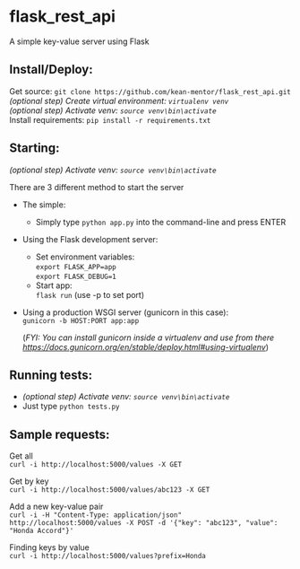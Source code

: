 # flask_rest_api
A simple key-value server using Flask

Install/Deploy:
---------------
Get source: `git clone https://github.com/kean-mentor/flask_rest_api.git`  
_(optional step) Create virtual environment: `virtualenv venv`_  
_(optional step) Activate venv: `source venv\bin\activate`_  
Install requirements: `pip install -r requirements.txt`

Starting:
---------
_(optional step) Activate venv: `source venv\bin\activate`_  

There are 3 different method to start the server
- The simple:  
    - Simply type `python app.py` into the command-line and press ENTER
- Using the Flask development server: 
    - Set environment variables:  
      `export FLASK_APP=app`  
      `export FLASK_DEBUG=1`  
    - Start app:  
      `flask run` (use -p to set port)
- Using a production WSGI server (gunicorn in this case):  
  `gunicorn -b HOST:PORT app:app`  
  
  (_FYI: You can install gunicorn inside a virtualenv and use from there  
  https://docs.gunicorn.org/en/stable/deploy.html#using-virtualenv_)

Running tests:
--------------
- _(optional step) Activate venv: `source venv\bin\activate`_  
- Just type `python tests.py`

Sample requests:
----------------
Get all  
`curl -i http://localhost:5000/values -X GET`

Get by key  
`curl -i http://localhost:5000/values/abc123 -X GET`

Add a new key-value pair  
`curl -i -H "Content-Type: application/json" http://localhost:5000/values -X POST -d '{"key": "abc123", "value": "Honda Accord"}'`

Finding keys by value  
`curl -i http://localhost:5000/values?prefix=Honda`
